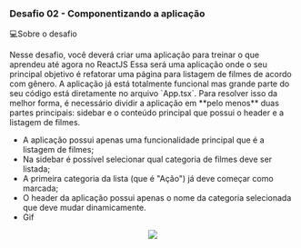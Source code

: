 ### Desafio 02 - Componentizando a aplicação

💻Sobre o desafio

<p> Nesse desafio, você deverá criar uma aplicação para treinar o que aprendeu até agora no ReactJS
Essa será uma aplicação onde o seu principal objetivo é refatorar uma página para listagem de filmes de acordo com gênero. 
A aplicação já está totalmente funcional mas grande parte do seu código está diretamente no arquivo `App.tsx`. Para resolver isso da melhor forma, é necessário dividir a aplicação em **pelo menos** duas partes principais: sidebar e o conteúdo principal que possui o header e a listagem de filmes.</p>

- A aplicação possui apenas uma funcionalidade principal que é a listagem de filmes;
- Na sidebar é possível selecionar qual categoria de filmes deve ser listada;
- A primeira categoria da lista (que é "Ação") já deve começar como marcada;
- O header da aplicação possui apenas o nome da categoria selecionada que deve mudar dinamicamente.
- Gif
<p  align="center" >
<img src="public/WatchMe.gif">
</p>
